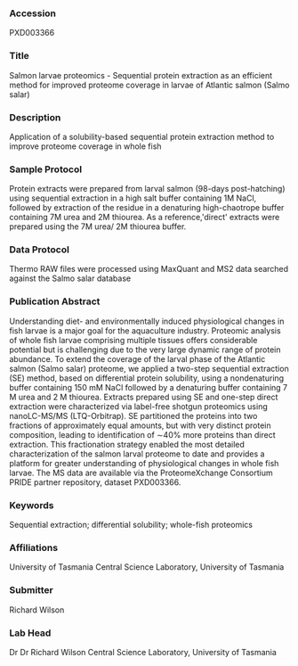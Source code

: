 ### Accession
PXD003366

### Title
Salmon larvae proteomics -  Sequential protein extraction as an efficient method for improved proteome coverage in larvae of Atlantic salmon (Salmo salar)

### Description
Application of a solubility-based sequential protein extraction method to improve proteome coverage in whole fish

### Sample Protocol
Protein extracts were prepared from larval salmon (98-days post-hatching) using sequential extraction in a high salt buffer containing 1M NaCl, followed by extraction of the residue in a denaturing high-chaotrope buffer containing 7M urea and 2M thiourea.  As a reference,'direct' extracts were prepared using the 7M urea/ 2M thiourea buffer.

### Data Protocol
Thermo RAW files were processed using MaxQuant and MS2 data searched against the Salmo salar database

### Publication Abstract
Understanding diet- and environmentally induced physiological changes in fish larvae is a major goal for the aquaculture industry. Proteomic analysis of whole fish larvae comprising multiple tissues offers considerable potential but is challenging due to the very large dynamic range of protein abundance. To extend the coverage of the larval phase of the Atlantic salmon (Salmo salar) proteome, we applied a two-step sequential extraction (SE) method, based on differential protein solubility, using a nondenaturing buffer containing 150 mM NaCl followed by a denaturing buffer containing 7 M urea and 2 M thiourea. Extracts prepared using SE and one-step direct extraction were characterized via label-free shotgun proteomics using nanoLC-MS/MS (LTQ-Orbitrap). SE partitioned the proteins into two fractions of approximately equal amounts, but with very distinct protein composition, leading to identification of &#x223c;40% more proteins than direct extraction. This fractionation strategy enabled the most detailed characterization of the salmon larval proteome to date and provides a platform for greater understanding of physiological changes in whole fish larvae. The MS data are available via the ProteomeXchange Consortium PRIDE partner repository, dataset PXD003366.

### Keywords
Sequential extraction; differential solubility; whole-fish proteomics

### Affiliations
University of Tasmania
Central Science Laboratory, University of Tasmania

### Submitter
Richard Wilson

### Lab Head
Dr Dr Richard Wilson
Central Science Laboratory, University of Tasmania


